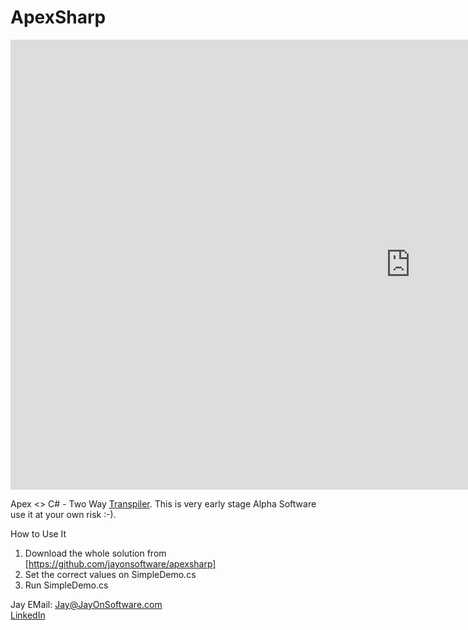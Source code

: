 # ApexSharp










<iframe src="https://player.vimeo.com/video/224927838" width="1280" height="720" frameborder="0" webkitallowfullscreen mozallowfullscreen allowfullscreen></iframe>


Apex <> C# - Two Way [Transpiler](https://en.wikipedia.org/wiki/Source-to-source_compiler). This is very early stage 
Alpha Software use it at your own risk :-).


How to Use It

1. Download the whole solution from [https://github.com/jayonsoftware/apexsharp]
2. Set the correct values on SimpleDemo.cs
2. Run SimpleDemo.cs



Jay
EMail: <Jay@JayOnSoftware.com>  
[LinkedIn](https://www.linkedin.com/in/jayonsoftware/) 
